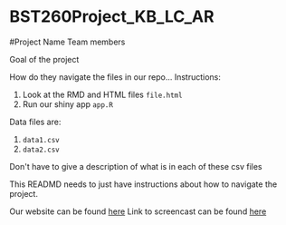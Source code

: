 # BST260Project_KB_LC_AR

#Project Name
Team members

Goal of the project

How do they navigate the files in our repo...
Instructions:
1. Look at the RMD and HTML files `file.html`
2. Run our shiny app `app.R`

Data files are:
1. `data1.csv`
2. `data2.csv`

Don't have to give a description of what is in each of these csv files

This READMD needs to just have instructions about how to navigate the project. 

Our website can be found [here](www.whatever.com)
Link to screencast can be found [here](www.here.com)  
